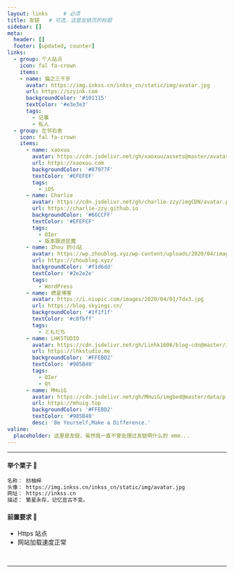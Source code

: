 ```yaml
---
layout: links     # 必须
title: 友链   # 可选，这是友链页的标题
sidebar: []
meta:
  header: []
  footer: [updated, counter]
links:
  - group: 个人站点
    icon: fal fa-crown
    items:
    - name: 猫之三千岁
      avatar: https://img.inkss.cn/inkss_cn/static/img/avatar.jpg
      url: https://szyink.com
      backgroundColor: '#101115'
      textColor: '#e3e3e3'
      tags:
        - 记事
        - 私人
  - group: 左邻右舍
    icon: fal fa-crown
    items:
      - name: xaoxuu
        avatar: https://cdn.jsdelivr.net/gh/xaoxuu/assets@master/avatar/avatar.png
        url: https://xaoxuu.com
        backgroundColor: '#87977F'
        textColor: '#EFEFEF'
        tags:
          - iOS
      - name: Charlie
        avatar: https://cdn.jsdelivr.net/gh/charlie-zzy/imgCDN/avatar.png
        url: https://charlie-zzy.github.io
        backgroundColor: '#66CCFF'
        textColor: '#EFEFEF'
        tags:
          - OIer
          - 版本跟进狂魔
      - name: Zhou 的小站
        avatar: https://wp.zhoublog.xyz/wp-content/uploads/2020/04/image-1.png
        url: https://zhoublog.xyz/
        backgroundColor: '#f1d6dd'
        textColor: '#2e2e2e'
        tags:
          - WordPress
      - name: 燃星博客
        avatar: https://i.niupic.com/images/2020/04/01/7dx3.jpg
        url: https://blog.skyings.cn/
        backgroundColor: '#1f1f1f'
        textColor: '#c8fbff'
        tags:
          - ともだち
      - name: LHKSTUDIO
        avatar: https://cdn.jsdelivr.net/gh/Linhk1606/blog-cdn@master/img/avatar.jpg
        url: https://lhkstudio.me
        backgroundColor: '#FFEBD2'
        textColor: '#985B40'
        tags:
          - OIer
          - Qt
      - name: MHuiG
        avatar: https://cdn.jsdelivr.net/gh/MHuiG/imgbed@master/data/p.png
        url: https://mhuig.top
        backgroundColor: '#FFEBD2'
        textColor: '#985B40'
        desc: 'Be Yourself,Make a Difference.'
valine:
  placeholder: 这里是友链，虽然我一直不曾处理过友链啊什么的 emm...
---
```


<hr>

#### 举个栗子 🌰

```txt
名称： 枋柚梓
头像： https://img.inkss.cn/inkss_cn/static/img/avatar.jpg
网址： https://inkss.cn
描述： 繁星永存，记忆亘古不变。
```

#### 前置要求 👹

- Https 站点
- 网站加载速度正常

<br>
<hr>

